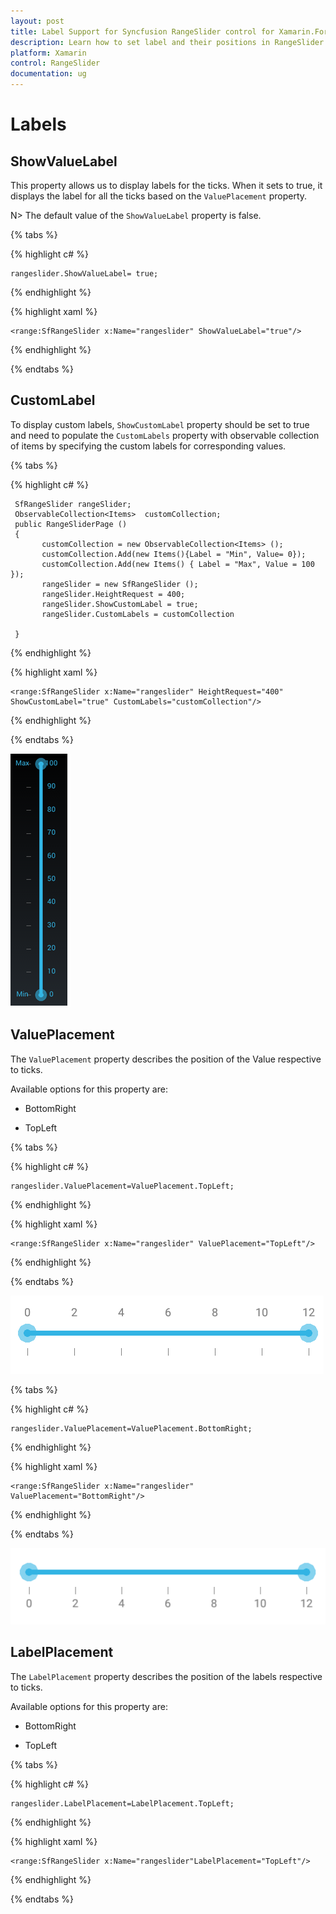 ```yaml
---
layout: post
title: Label Support for Syncfusion RangeSlider control for Xamarin.Forms
description: Learn how to set label and their positions in RangeSlider control
platform: Xamarin
control: RangeSlider
documentation: ug
---
```


# Labels

## ShowValueLabel

This property allows us to display labels for the ticks. When it sets to true, it displays the label for all the ticks based on the `ValuePlacement` property.

N> The default value of the `ShowValueLabel` property is false.

{% tabs %}

{% highlight c# %}

	rangeslider.ShowValueLabel= true;

{% endhighlight %}

{% highlight xaml %}

	<range:SfRangeSlider x:Name="rangeslider" ShowValueLabel="true"/>
	
{% endhighlight %}

{% endtabs %}

## CustomLabel

To display custom labels, `ShowCustomLabel` property should be set to true and need to populate the `CustomLabels` property with observable collection of items by specifying the custom labels for corresponding values.

{% tabs %}

{% highlight c# %}
	
	 SfRangeSlider rangeSlider; 
	 ObservableCollection<Items>  customCollection;
	 public RangeSliderPage ()
     {
       	   customCollection = new ObservableCollection<Items> ();
           customCollection.Add(new Items(){Label = "Min", Value= 0});
           customCollection.Add(new Items() { Label = "Max", Value = 100 });
           rangeSlider = new SfRangeSlider ();
           rangeSlider.HeightRequest = 400;
           rangeSlider.ShowCustomLabel = true;
           rangeSlider.CustomLabels = customCollection

	 }

{% endhighlight %}

{% highlight xaml %}

	<range:SfRangeSlider x:Name="rangeslider" HeightRequest="400" ShowCustomLabel="true" CustomLabels="customCollection"/>
	
{% endhighlight %}

{% endtabs %}

![](images/customLabel.png)


## ValuePlacement

The `ValuePlacement` property describes the position of the Value respective to ticks. 

Available options for this property are:

* BottomRight

* TopLeft

{% tabs %}

{% highlight c# %}

	rangeslider.ValuePlacement=ValuePlacement.TopLeft;

{% endhighlight %}

{% highlight xaml %}

	<range:SfRangeSlider x:Name="rangeslider" ValuePlacement="TopLeft"/>
	
{% endhighlight %}

{% endtabs %}

![](images/value-TopLeft.png)

{% tabs %}

{% highlight c# %}

	rangeslider.ValuePlacement=ValuePlacement.BottomRight;

{% endhighlight %}

{% highlight xaml %}

	<range:SfRangeSlider x:Name="rangeslider" ValuePlacement="BottomRight"/>
	
{% endhighlight %}

{% endtabs %}

![](images/Value-BottomRight.png)

## LabelPlacement

The `LabelPlacement` property describes the position of the labels respective to ticks. 

Available options for this property are:

* BottomRight

* TopLeft

{% tabs %}

{% highlight c# %}

	rangeslider.LabelPlacement=LabelPlacement.TopLeft;

{% endhighlight %}

{% highlight xaml %}

	<range:SfRangeSlider x:Name="rangeslider"LabelPlacement="TopLeft"/>
	
{% endhighlight %}

{% endtabs %}
